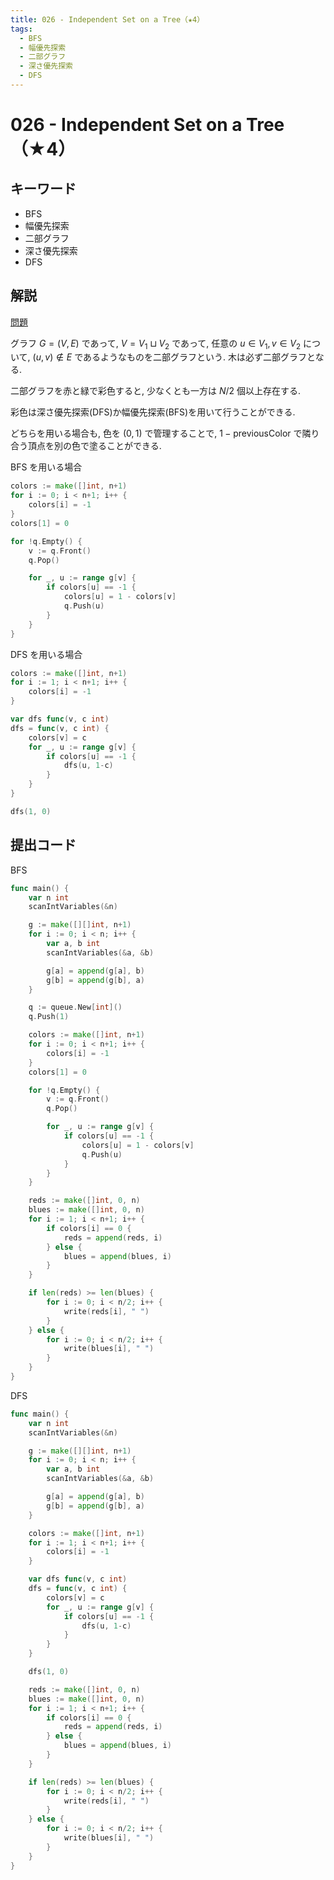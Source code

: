 ```yaml
---
title: 026 - Independent Set on a Tree（★4）
tags:
  - BFS
  - 幅優先探索
  - 二部グラフ
  - 深さ優先探索
  - DFS
---
```


# 026 - Independent Set on a Tree（★4）

## キーワード

- BFS
- 幅優先探索
- 二部グラフ
- 深さ優先探索
- DFS

## 解説

[問題](https://atcoder.jp/contests/typical90/tasks/typical90_z)

グラフ $G = (V, E)$ であって, $V = V_1 \sqcup V_2$ であって, 任意の $u \in V_1, v \in V_2$ について, $(u, v) \notin E$ であるようなものを二部グラフという. 木は必ず二部グラフとなる.

二部グラフを赤と緑で彩色すると, 少なくとも一方は $N/2$ 個以上存在する.

彩色は深さ優先探索(DFS)か幅優先探索(BFS)を用いて行うことができる.

どちらを用いる場合も, 色を $(0, 1)$ で管理することで, $1 - \text{previousColor}$ で隣り合う頂点を別の色で塗ることができる.

BFS を用いる場合

```go
colors := make([]int, n+1)
for i := 0; i < n+1; i++ {
    colors[i] = -1
}
colors[1] = 0

for !q.Empty() {
    v := q.Front()
    q.Pop()

    for _, u := range g[v] {
        if colors[u] == -1 {
            colors[u] = 1 - colors[v]
            q.Push(u)
        }
    }
}
```

DFS を用いる場合

```go
colors := make([]int, n+1)
for i := 1; i < n+1; i++ {
    colors[i] = -1
}

var dfs func(v, c int)
dfs = func(v, c int) {
    colors[v] = c
    for _, u := range g[v] {
        if colors[u] == -1 {
            dfs(u, 1-c)
        }
    }
}

dfs(1, 0)
```

## 提出コード

BFS

```go
func main() {
	var n int
	scanIntVariables(&n)

	g := make([][]int, n+1)
	for i := 0; i < n; i++ {
		var a, b int
		scanIntVariables(&a, &b)

		g[a] = append(g[a], b)
		g[b] = append(g[b], a)
	}

	q := queue.New[int]()
	q.Push(1)

	colors := make([]int, n+1)
	for i := 0; i < n+1; i++ {
		colors[i] = -1
	}
	colors[1] = 0

	for !q.Empty() {
		v := q.Front()
		q.Pop()

		for _, u := range g[v] {
			if colors[u] == -1 {
				colors[u] = 1 - colors[v]
				q.Push(u)
			}
		}
	}

	reds := make([]int, 0, n)
	blues := make([]int, 0, n)
	for i := 1; i < n+1; i++ {
		if colors[i] == 0 {
			reds = append(reds, i)
		} else {
			blues = append(blues, i)
		}
	}

	if len(reds) >= len(blues) {
		for i := 0; i < n/2; i++ {
			write(reds[i], " ")
		}
	} else {
		for i := 0; i < n/2; i++ {
			write(blues[i], " ")
		}
	}
}
```

DFS

```go
func main() {
	var n int
	scanIntVariables(&n)

	g := make([][]int, n+1)
	for i := 0; i < n; i++ {
		var a, b int
		scanIntVariables(&a, &b)

		g[a] = append(g[a], b)
		g[b] = append(g[b], a)
	}

	colors := make([]int, n+1)
	for i := 1; i < n+1; i++ {
		colors[i] = -1
	}

	var dfs func(v, c int)
	dfs = func(v, c int) {
		colors[v] = c
		for _, u := range g[v] {
			if colors[u] == -1 {
				dfs(u, 1-c)
			}
		}
	}

	dfs(1, 0)

	reds := make([]int, 0, n)
	blues := make([]int, 0, n)
	for i := 1; i < n+1; i++ {
		if colors[i] == 0 {
			reds = append(reds, i)
		} else {
			blues = append(blues, i)
		}
	}

	if len(reds) >= len(blues) {
		for i := 0; i < n/2; i++ {
			write(reds[i], " ")
		}
	} else {
		for i := 0; i < n/2; i++ {
			write(blues[i], " ")
		}
	}
}
```
